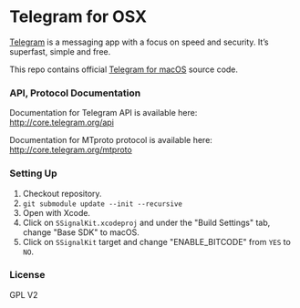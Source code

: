 Telegram for OSX
===========

[Telegram](http://telegram.org) is a messaging app with a focus on speed and security. It’s superfast, simple and free.

This repo contains official [Telegram for macOS](https://macos.telegram.org/) source code.

### API, Protocol Documentation

Documentation for Telegram API is available here: http://core.telegram.org/api

Documentation for MTproto protocol is available here: http://core.telegram.org/mtproto

### Setting Up

1. Checkout repository.
1. `git submodule update --init --recursive`
1. Open with Xcode.
1. Click on `SSignalKit.xcodeproj` and under the "Build Settings" tab, change "Base SDK" to macOS.
1. Click on `SSignalKit` target and change "ENABLE_BITCODE" from `YES` to `NO`.

### License

GPL V2
